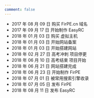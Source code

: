 ```yaml
---
comment: false
---
```


- 2017 年 08 月 09 日 购买 FirPE.cn 域名
- 2017 年 09 月 17 日 开始制作 EasyRC
- 2018 年 01 月 03 日 购买 虚拟主机
- 2018 年 01 月 03 日 开始网站备案
- 2018 年 01 月 03 日 开始搭建网站
- 2018 年 02 月 27 日 高考冲刺 项目停更
- 2018 年 06 月 10 日 高考结束 项目开始
- 2018 年 06 月 21 日 网站搭建完成
- 2018 年 06 月 23 日 开始制作 FirPE
- 2018 年 07 月 01 日 被常用搜索引擎收录
- 2018 年 07 月 05 日 发布 FirPE
- 2018 年 08 月 11 日 发布 EasyRC
